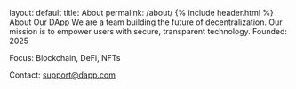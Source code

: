
layout: default
title: About
permalink: /about/
{% include header.html %}
About Our DApp
We are a team building the future of decentralization. Our mission is to empower users with secure, transparent technology.
Founded: 2025

Focus: Blockchain, DeFi, NFTs

Contact: support@dapp.com


